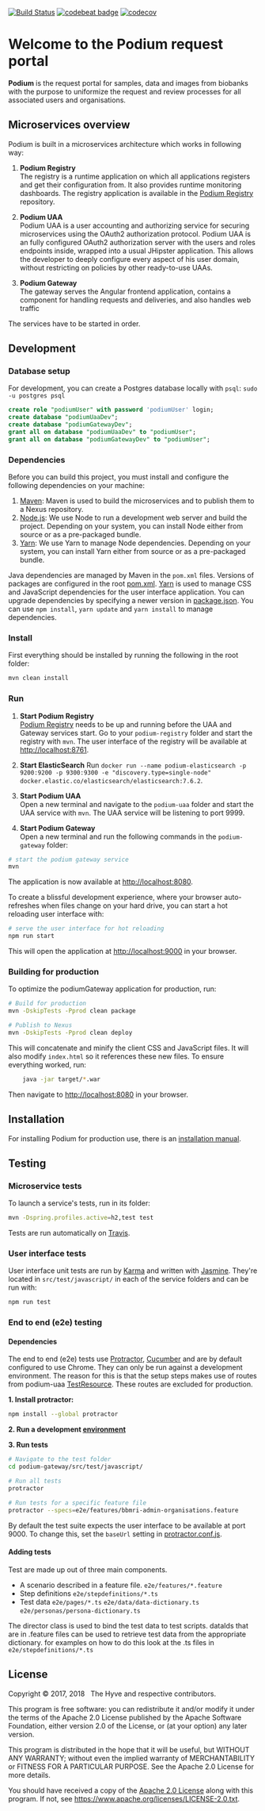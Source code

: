 [![Build Status](https://travis-ci.org/thehyve/podium.svg?branch=dev)](https://travis-ci.org/thehyve/podium)
[![codebeat badge](https://codebeat.co/badges/f225e930-5ea9-4cd0-95cd-9cf7a17169ed)](https://codebeat.co/projects/github-com-thehyve-podium-master)
[![codecov](https://codecov.io/gh/thehyve/podium/branch/dev/graph/badge.svg)](https://codecov.io/gh/thehyve/podium)


# Welcome to the Podium request portal

**Podium** is the request portal for samples, data and images from biobanks
with the purpose to uniformize the request and review processes
for all associated users and organisations.



## Microservices overview

Podium is built in a microservices architecture which works in following way:

1. **Podium Registry**<br>
The registry is a runtime application on which all applications registers and get their configuration from.
It also provides runtime monitoring dashboards.
The registry application is available in the [Podium Registry] repository. 

2. **Podium UAA**<br>
Podium UAA is  a user accounting and authorizing service for securing microservices using the OAuth2 
authorization protocol. Podium UAA is an fully configured OAuth2 authorization server with the users and roles 
endpoints inside, wrapped into a usual JHipster application. This allows the developer to deeply configure every aspect 
of his user domain, without restricting on policies by other ready-to-use UAAs.

3. **Podium Gateway**<br>
The gateway serves the Angular frontend application, contains a component
for handling requests and deliveries, and also handles web traffic

The services have to be started in order.



## Development

### Database setup

For development, you can create a Postgres database locally with `psql`:
`sudo -u postgres psql`
```sql
create role "podiumUser" with password 'podiumUser' login;
create database "podiumUaaDev";
create database "podiumGatewayDev";
grant all on database "podiumUaaDev" to "podiumUser";
grant all on database "podiumGatewayDev" to "podiumUser";
```

### Dependencies

Before you can build this project, you must install and configure the following dependencies on your machine:
1. [Maven]: Maven is used to build the microservices and to publish them to a Nexus repository.
1. [Node.js]: We use Node to run a development web server and build the project.
   Depending on your system, you can install Node either from source or as a pre-packaged bundle.
2. [Yarn]: We use Yarn to manage Node dependencies.
   Depending on your system, you can install Yarn either from source or as a pre-packaged bundle.

Java dependencies are managed by Maven in the `pom.xml` files. Versions of packages are
configured in the root [pom.xml](pom.xml).
[Yarn] is used to manage CSS and JavaScript dependencies for the user interface application.
You can upgrade dependencies by specifying a newer version in [package.json](podium-gateway/package.json).
You can use `npm install`, `yarn update` and `yarn install` to manage dependencies.

### Install

First everything should be installed by running the following in the root folder:

```bash
mvn clean install
```

### Run

1. **Start Podium Registry**<br>
[Podium Registry] needs to be up and running before the UAA and Gateway services start.
Go to your `podium-registry` folder and start the registry with `mvn`.
The user interface of the registry will be available at [http://localhost:8761](http://localhost:8761).

2. **Start ElasticSearch**
Run `docker run --name podium-elasticsearch -p 9200:9200 -p 9300:9300 -e "discovery.type=single-node" docker.elastic.co/elasticsearch/elasticsearch:7.6.2`.

3. **Start Podium UAA**<br>
Open a new terminal and navigate to the `podium-uaa` folder and start the UAA service with 
`mvn`. The UAA service will be listening to port 9999.

4. **Start Podium Gateway**<br>
Open a new terminal and run the following commands in the `podium-gateway` folder:
```bash
# start the podium gateway service
mvn
```
The application is now available at [http://localhost:8080](http://localhost:8080).

To create a blissful development experience, where your browser auto-refreshes when files change on your hard drive,
you can start a hot reloading user interface with:
```bash
# serve the user interface for hot reloading
npm run start
```
This will open the application at [http://localhost:9000](http://localhost:9000) in your browser.

### Building for production

To optimize the podiumGateway application for production, run:
```bash
# Build for production
mvn -DskipTests -Pprod clean package

# Publish to Nexus
mvn -DskipTests -Pprod clean deploy
```
This will concatenate and minify the client CSS and JavaScript files.
It will also modify `index.html` so it references these new files.
To ensure everything worked, run:
```bash
    java -jar target/*.war
```
Then navigate to [http://localhost:8080](http://localhost:8080) in your browser.



## Installation

For installing Podium for production use, there is an [installation manual](docs/installation.md).



## Testing

### Microservice tests

To launch a service's tests, run in its folder:
```bash
mvn -Dspring.profiles.active=h2,test test
```
Tests are run automatically on [Travis](https://travis-ci.org/thehyve/podium/branches).

### User interface tests

User interface unit tests are run by [Karma] and written with [Jasmine].
They're located in `src/test/javascript/` in each of the service folders and can be run with:

```bash
npm run test
```

### End to end (e2e) testing

#### Dependencies

The end to end (e2e) tests use [Protractor], [Cucumber] and are by default configured to use Chrome.
They can only be run against a development environment.
The reason for this is that the setup steps makes use of routes from podium-uaa [TestResource]. These routes are excluded for production.

**1. Install protractor:**
```bash
npm install --global protractor
```

**2. Run a development [environment](#development)**

**3. Run tests**
```bash
# Navigate to the test folder
cd podium-gateway/src/test/javascript/

# Run all tests
protractor

# Run tests for a specific feature file
protractor --specs=e2e/features/bbmri-admin-organisations.feature
```

By default the test suite expects the user interface to be available at port 9000.
To change this, set the `baseUrl` setting in [protractor.conf.js](podium-gateway/src/test/javascript/protractor.conf.js).

#### Adding tests
Test are made up out of three main components.
- A scenario described in a feature file. `e2e/features/*.feature`
- Step definitions `e2e/stepdefinitions/*.ts`
- Test data `e2e/pages/*.ts` `e2e/data/data-dictionary.ts` `e2e/personas/persona-dictionary.ts`

The director class is used to bind the test data to test scripts. dataIds that are in .feature files can be used to 
retrieve test data from the appropriate dictionary.
for examples on how to do this look at the .ts files in `e2e/stepdefinitions/*.ts`



## License

Copyright &copy; 2017, 2018 &nbsp; The Hyve and respective contributors.

This program is free software: you can redistribute it and/or modify
it under the terms of the Apache 2.0 License
published by the Apache Software Foundation, either version 2.0 of the
License, or (at your option) any later version.

This program is distributed in the hope that it will be useful,
but WITHOUT ANY WARRANTY; without even the implied warranty of
MERCHANTABILITY or FITNESS FOR A PARTICULAR PURPOSE. See the
Apache 2.0 License for more details.

You should have received a copy of the [Apache 2.0 License](al-2.0.txt)
along with this program. If not, see
https://www.apache.org/licenses/LICENSE-2.0.txt.


[JHipster Homepage and latest documentation]: https://jhipster.github.io
[JHipster 4.0.0 archive]: https://podium.github.io/documentation-archive/v4.0.0
[Setting up Continuous Integration]: https://jhipster.github.io/documentation-archive/v4.0.0/setting-up-ci/

[Maven]: https://maven.apache.org/
[Node.js]: https://nodejs.org/
[Npm]: https://www.npmjs.com/
[Yarn]: https://yarnpkg.org/
[Webpack]: https://webpack.github.io/
[Karma]: http://karma-runner.github.io/
[Jasmine]: http://jasmine.github.io/2.0/introduction.html
[Protractor]: https://www.protractortest.org/
[Cucumber]: https://github.com/cucumber/cucumber-js
[Leaflet]: http://leafletjs.com/
[DefinitelyTyped]: http://definitelytyped.org/

[Podium Registry]: https://github.com/thehyve/podium-registry
[TestResource]: https://github.com/thehyve/podium/blob/master/podium-uaa/src/main/java/nl/thehyve/podium/web/rest/TestResource.java
